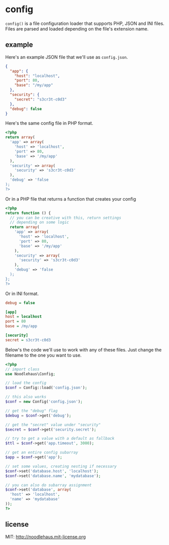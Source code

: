 # config

`config()` is a file configuration loader that supports PHP,
JSON and INI files. Files are parsed and loaded depending on
the file's extension name.

## example

Here's an example JSON file that we'll use as `config.json`.

```json
{
  "app": {
    "host": "localhost",
    "port": 80,
    "base": "/my/app"
  },
  "security": {
    "secret": "s3cr3t-c0d3"
  },
  "debug": false
}
```

Here's the same config file in PHP format.

```php
<?php
return array(
  'app' => array(
    'host' => 'localhost',
    'port' => 80,
    'base' => '/my/app'
  ),
  'security' => array(
    'security' => 's3cr3t-c0d3'
  ),
  'debug' => 'false
);
?>
```

Or in a PHP file that returns a function that creates your config

```php
<?php
return function () {
  // you can be creative with this, return settings
  // depending on some logic
  return array(
    'app' => array(
      'host' => 'localhost',
      'port' => 80,
      'base' => '/my/app'
    ),
    'security' => array(
      'security' => 's3cr3t-c0d3'
    ),
    'debug' => 'false
  );
};
?>
```

Or in INI format.

```ini
debug = false

[app]
host = localhost
port = 80
base = /my/app

[security]
secret = s3cr3t-c0d3
```

Below's the code we'll use to work with any of these files. Just
change the filename to the one you want to use.

```php
<?php
// import class
use Noodlehaus\Config;

// load the config
$conf = Config::load('config.json');

// this also works
$conf = new Config('config.json');

// get the "debug" flag
$debug = $conf->get('debug');

// get the "secret" value under "security"
$secret = $conf->get('security.secret');

// try to get a value with a default as fallback
$ttl = $conf->get('app.timeout', 3000);

// get an entire config subarray
$app = $conf->get('app');

// set some values, creating nesting if necessary
$conf->set('database.host', 'localhost');
$conf->set('database.name', 'mydatabase');

// you can also do subarray assignment
$conf->set('database', array(
  'host' => 'localhost',
  'name' => 'mydatabase'
));
?>
```

## license
MIT: <http://noodlehaus.mit-license.org>
